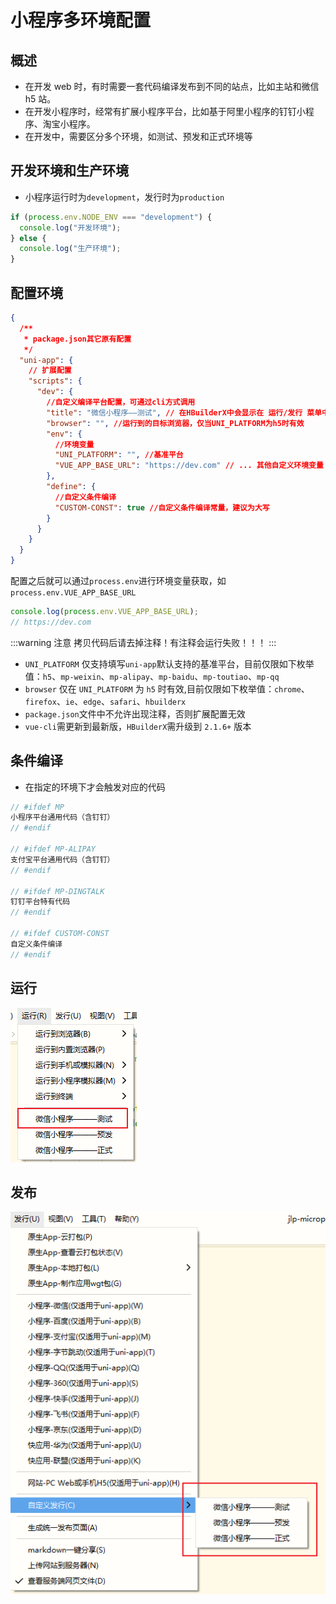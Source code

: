 # 小程序多环境配置

## 概述

- 在开发 web 时，有时需要一套代码编译发布到不同的站点，比如主站和微信 h5 站。
- 在开发小程序时，经常有扩展小程序平台，比如基于阿里小程序的钉钉小程序、淘宝小程序。
- 在开发中，需要区分多个环境，如测试、预发和正式环境等

## 开发环境和生产环境

- 小程序运行时为`development`，发行时为`production`

```js
if (process.env.NODE_ENV === "development") {
  console.log("开发环境");
} else {
  console.log("生产环境");
}
```

## 配置环境

```json
{
  /**
   * package.json其它原有配置
   */
  "uni-app": {
    // 扩展配置
    "scripts": {
      "dev": {
        //自定义编译平台配置，可通过cli方式调用
        "title": "微信小程序——测试", // 在HBuilderX中会显示在 运行/发行 菜单中
        "browser": "", //运行到的目标浏览器，仅当UNI_PLATFORM为h5时有效
        "env": {
          //环境变量
          "UNI_PLATFORM": "", //基准平台
          "VUE_APP_BASE_URL": "https://dev.com" // ... 其他自定义环境变量
        },
        "define": {
          //自定义条件编译
          "CUSTOM-CONST": true //自定义条件编译常量，建议为大写
        }
      }
    }
  }
}
```

配置之后就可以通过`process.env`进行环境变量获取，如`process.env.VUE_APP_BASE_URL`

```js
console.log(process.env.VUE_APP_BASE_URL);
// https://dev.com
```

:::warning 注意
拷贝代码后请去掉注释！有注释会运行失败！！！
:::

- `UNI_PLATFORM` 仅支持填写`uni-app`默认支持的基准平台，目前仅限如下枚举值：`h5`、`mp-weixin`、`mp-alipay`、`mp-baidu`、`mp-toutiao`、`mp-qq`
- `browser` 仅在 `UNI_PLATFORM` 为 `h5` 时有效,目前仅限如下枚举值：`chrome`、`firefox`、`ie`、`edge`、`safari`、`hbuilderx`
- `package.json`文件中不允许出现注释，否则扩展配置无效
- `vue-cli`需更新到最新版，`HBuilderX`需升级到 `2.1.6+` 版本

## 条件编译

- 在指定的环境下才会触发对应的代码

```js
// #ifdef MP
小程序平台通用代码（含钉钉）
// #endif

// #ifdef MP-ALIPAY
支付宝平台通用代码（含钉钉）
// #endif

// #ifdef MP-DINGTALK
钉钉平台特有代码
// #endif

// #ifdef CUSTOM-CONST
自定义条件编译
// #endif
```

## 运行

![图片](./assets/Snipaste_2023-06-06_15-36-04.png)

## 发布

![图片](./assets/Snipaste_2023-06-06_15-38-38.png)
